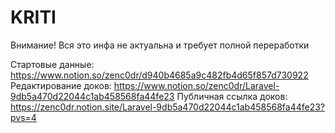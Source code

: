 # KRITI

Внимание! Вся это инфа не актуальна и требует полной переработки

Стартовые данные: https://www.notion.so/zenc0dr/d940b4685a9c482fb4d65f857d730922
Редактирование доков: https://www.notion.so/zenc0dr/Laravel-9db5a470d22044c1ab458568fa44fe23
Публичная ссылка доков: https://zenc0dr.notion.site/Laravel-9db5a470d22044c1ab458568fa44fe23?pvs=4
